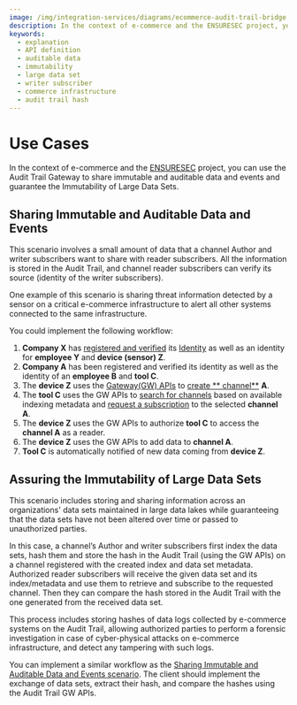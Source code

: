 ```yaml
---
image: /img/integration-services/diagrams/ecommerce-audit-trail-bridge.jpeg
description: In the context of e-commerce and the ENSURESEC project, you can use the Audit Trail Gateway to share immutable and auditable data and events and guarantee the Immutability of Large Data Sets.
keywords:
  - explanation
  - API definition
  - auditable data
  - immutability
  - large data set
  - writer subscriber
  - commerce infrastructure
  - audit trail hash
---
```


# Use Cases

In the context of e-commerce and the [ENSURESEC](https://www.ensuresec.eu/) project, you can use the Audit Trail Gateway
to share immutable and auditable data and events and guarantee the Immutability of Large Data Sets.

## Sharing Immutable and Auditable Data and Events

This scenario involves a small amount of data that a channel Author and writer subscribers want to share with
reader subscribers. All the information is stored in the Audit Trail, and channel reader subscribers can verify its
source (identity of the writer subscribers).

One example of this scenario is sharing threat information detected by a sensor on a critical e-commerce
infrastructure to alert all other systems connected to the same infrastructure.

You could implement the following workflow:

1. **Company X** has [registered and verified](../SSI-bridge/API-definition.md) its [Identity](../../identity.md) as
   well as an identity for **employee Y** and **device (sensor) Z**.
2. **Company A** has been registered and verified its identity as well as the identity of an **employee B** and **tool
   C**.
3. The **device Z** uses the [Gateway(GW) APIs](API-definition.md) to [create **
   channel**](API-definition.md#channel-service) **A**.
4. The **tool C** uses the GW APIs to [search for channels](API-definition.md#channel-info-service) based on available
   indexing metadata and [request a subscription](API-definition.md#subscription-service) to the selected **channel A**.
5. The **device Z** uses the GW APIs to authorize **tool C** to access the **channel A** as a reader.
6. The **device Z** uses the GW APIs to add data to **channel A**.
7. **Tool C** is automatically notified of new data coming from **device Z**.

## Assuring the Immutability of Large Data Sets

This scenario includes storing and sharing information across an organizations' data sets maintained in large data lakes while
guaranteeing that the data sets have not been altered over time or passed to unauthorized parties.

In this case, a channel’s Author and writer subscribers first index the data sets, hash them and store the hash in the
Audit Trail (using the GW APIs) on a channel registered with the created index and data set metadata. Authorized reader
subscribers will receive the given data set and its index/metadata and use them to retrieve and subscribe to the
requested channel. Then they can compare the hash stored in the Audit Trail with the one generated from the received
data set.

This process includes storing hashes of data logs collected by e-commerce systems on the Audit Trail, allowing
authorized parties to perform a forensic investigation in case of cyber-physical attacks on e-commerce infrastructure,
and detect any tampering with such logs.

You can implement a similar workflow as
the [Sharing Immutable and Auditable Data and Events scenario](#sharing-immutable-and-auditable-data-and-events). The
client should implement the exchange of data sets, extract their hash, and compare the hashes using the Audit Trail GW
APIs.
